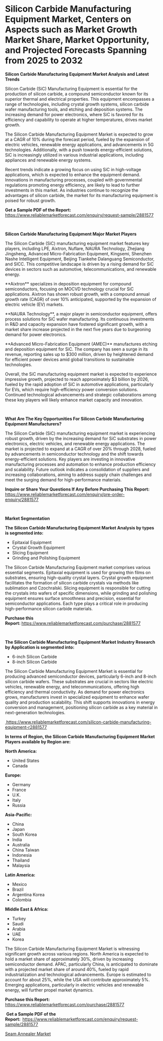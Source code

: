 <p><h1>Silicon Carbide Manufacturing Equipment Market, Centers on Aspects such as Market Growth Market Share, Market Opportunity, and Projected Forecasts Spanning from 2025 to 2032</h1></p><p><strong>Silicon Carbide Manufacturing Equipment Market Analysis and Latest Trends</strong></p>
<p><p>Silicon Carbide (SiC) Manufacturing Equipment is essential for the production of silicon carbide, a compound semiconductor known for its superior thermal and electrical properties. This equipment encompasses a range of technologies, including crystal growth systems, silicon carbide wafer manufacturing tools, and etching and deposition systems. The increasing demand for power electronics, where SiC is favored for its efficiency and capability to operate at higher temperatures, drives market growth.</p><p>The Silicon Carbide Manufacturing Equipment Market is expected to grow at a CAGR of 10% during the forecast period, fueled by the expansion of electric vehicles, renewable energy applications, and advancements in 5G technologies. Additionally, with a push towards energy-efficient solutions, SiC is increasingly utilized in various industrial applications, including appliances and renewable energy systems. </p><p>Recent trends indicate a growing focus on using SiC in high-voltage applications, which is expected to enhance the equipment demand. Innovations in manufacturing processes, coupled with governmental regulations promoting energy efficiency, are likely to lead to further investments in this market. As industries continue to recognize the advantages of silicon carbide, the market for its manufacturing equipment is poised for robust growth.</p></p>
<p><strong>Get a Sample PDF of the Report:&nbsp;</strong> <a href="https://www.reliablemarketforecast.com/enquiry/request-sample/2881577?utm_campaign=2758&utm_medium=2&utm_source=Github&utm_content=ia&utm_term=12032025&utm_id=silicon-carbide-manufacturing-equipment">https://www.reliablemarketforecast.com/enquiry/request-sample/2881577</a></p>
<p>&nbsp;</p>
<p><strong>Silicon Carbide Manufacturing Equipment Major Market Players</strong></p>
<p><p>The Silicon Carbide (SiC) manufacturing equipment market features key players, including LPE, Aixtron, Nuflare, NAURA Technology, Zhejiang Jingsheng, Advanced Micro-Fabrication Equipment, Kingsemi, Shenzhen Nashe Intelligent Equipment, Beijing Tiankehe Dalanguang Semiconductor, and SICC. This competitive landscape is driven by a rising demand for SiC devices in sectors such as automotive, telecommunications, and renewable energy.</p><p>**Aixtron** specializes in deposition equipment for compound semiconductors, focusing on MOCVD technology crucial for SiC applications. Aixtron has shown robust growth, with a compound annual growth rate (CAGR) of over 10% anticipated, supported by the expansion of electric vehicle (EV) markets.</p><p>**NAURA Technology**, a major player in semiconductor equipment, offers process solutions for SiC wafer manufacturing. Its continuous investments in R&D and capacity expansion have fostered significant growth, with a market share increase projected in the next five years due to burgeoning demand for power electronics.</p><p>**Advanced Micro-Fabrication Equipment (AMEC)** manufactures etching and deposition equipment for SiC. The company has seen a surge in its revenue, reporting sales up to $300 million, driven by heightened demand for efficient power devices amid global transitions to sustainable technologies. </p><p>Overall, the SiC manufacturing equipment market is expected to experience impressive growth, projected to reach approximately $3 billion by 2026, fueled by the rapid adoption of SiC in automotive applications, particularly for EVs, which require high-efficiency power conversion solutions. Continued technological advancements and strategic collaborations among these key players will likely enhance market capacity and innovation.</p></p>
<p>&nbsp;</p>
<p><strong>What Are The Key Opportunities For Silicon Carbide Manufacturing Equipment Manufacturers?</strong></p>
<p><p>The Silicon Carbide (SiC) manufacturing equipment market is experiencing robust growth, driven by the increasing demand for SiC substrates in power electronics, electric vehicles, and renewable energy applications. The market is projected to expand at a CAGR of over 20% through 2028, fueled by advancements in semiconductor technology and the shift towards energy-efficient solutions. Key players are investing in innovative manufacturing processes and automation to enhance production efficiency and scalability. Future outlook indicates a consolidation of suppliers and increasing collaborations, aiming to address supply chain challenges and meet the surging demand for high-performance materials.</p></p>
<p><strong>Inquire or Share Your Questions If Any Before Purchasing This Report:</strong> <a href="https://www.reliablemarketforecast.com/enquiry/pre-order-enquiry/2881577?utm_campaign=2758&utm_medium=2&utm_source=Github&utm_content=ia&utm_term=12032025&utm_id=silicon-carbide-manufacturing-equipment">https://www.reliablemarketforecast.com/enquiry/pre-order-enquiry/2881577</a></p>
<p>&nbsp;</p>
<p><strong>Market Segmentation</strong></p>
<p><strong>The Silicon Carbide Manufacturing Equipment Market Analysis by types is segmented into:</strong></p>
<p><ul><li>Epitaxial Equipment</li><li>Crystal Growth Equipment</li><li>Slicing Equipment</li><li>Grinding and Polishing Equipment</li></ul></p>
<p><p>The Silicon Carbide Manufacturing Equipment market comprises various essential segments. Epitaxial equipment is used for growing thin films on substrates, ensuring high-quality crystal layers. Crystal growth equipment facilitates the formation of silicon carbide crystals via methods like sublimation and Czochralski. Slicing equipment is responsible for cutting the crystals into wafers of specific dimensions, while grinding and polishing equipment ensures surface smoothness and precision, essential for semiconductor applications. Each type plays a critical role in producing high-performance silicon carbide materials.</p></p>
<p><strong>Purchase this Report:&nbsp;</strong><a href="https://www.reliablemarketforecast.com/purchase/2881577?utm_campaign=2758&utm_medium=2&utm_source=Github&utm_content=ia&utm_term=12032025&utm_id=silicon-carbide-manufacturing-equipment">https://www.reliablemarketforecast.com/purchase/2881577</a></p>
<p>&nbsp;</p>
<p><strong>The Silicon Carbide Manufacturing Equipment Market Industry Research by Application is segmented into:</strong></p>
<p><ul><li>6-inch Silicon Carbide</li><li>8-inch Silicon Carbide</li></ul></p>
<p><p>The Silicon Carbide Manufacturing Equipment Market is essential for producing advanced semiconductor devices, particularly 6-inch and 8-inch silicon carbide wafers. These substrates are crucial in sectors like electric vehicles, renewable energy, and telecommunications, offering high efficiency and thermal conductivity. As demand for power electronics grows, manufacturers invest in specialized equipment to enhance wafer quality and production scalability. This shift supports innovations in energy conversion and management, positioning silicon carbide as a key material in next-generation technologies.</p></p>
<p><a href="https://www.reliablemarketforecast.com/silicon-carbide-manufacturing-equipment-r2881577?utm_campaign=2758&utm_medium=2&utm_source=Github&utm_content=ia&utm_term=12032025&utm_id=silicon-carbide-manufacturing-equipment">&nbsp;https://www.reliablemarketforecast.com/silicon-carbide-manufacturing-equipment-r2881577</a></p>
<p><strong>In terms of Region, the Silicon Carbide Manufacturing Equipment Market Players available by Region are:</strong></p>
<p>
    <p> <strong> North America: </strong>
        <ul>
            <li>United States</li>
            <li>Canada</li>
        </ul>
        </p> 
    <p> <strong> Europe: </strong>
        <ul>
            <li>Germany</li>
            <li>France</li>
            <li>U.K.</li>
            <li>Italy</li>
            <li>Russia</li>
        </ul>
        </p> 
    <p> <strong> Asia-Pacific: </strong>
        <ul>
            <li>China</li>
            <li>Japan</li>
            <li>South Korea</li>
            <li>India</li>
            <li>Australia</li>
            <li>China Taiwan</li>
            <li>Indonesia</li>
            <li>Thailand</li>
            <li>Malaysia</li>
        </ul>
        </p> 
    <p> <strong> Latin America: </strong>
        <ul>
            <li>Mexico</li>
            <li>Brazil</li>
            <li>Argentina Korea</li>
            <li>Colombia</li>
        </ul>
        </p> 
    <p> <strong> Middle East & Africa: </strong>
        <ul>
            <li>Turkey</li>
            <li>Saudi</li>
            <li>Arabia</li>
            <li>UAE</li>
            <li>Korea</li>
        </ul>
    </p>
    </p>
<p><p>The Silicon Carbide Manufacturing Equipment Market is witnessing significant growth across various regions. North America is expected to hold a market share of approximately 30%, driven by increasing semiconductor demand. APAC, particularly China, is anticipated to dominate with a projected market share of around 40%, fueled by rapid industrialization and technological advancements. Europe is estimated to account for about 25%, while the USA will contribute approximately 5%. Emerging applications, particularly in electric vehicles and renewable energy, will further propel market dynamics.</p></p>
<p><strong>Purchase this Report: </strong><a href="https://www.reliablemarketforecast.com/purchase/2881577?utm_campaign=2758&utm_medium=2&utm_source=Github&utm_content=ia&utm_term=12032025&utm_id=silicon-carbide-manufacturing-equipment">https://www.reliablemarketforecast.com/purchase/2881577</a></p>
<p>&nbsp;<strong>Get a Sample PDF of the Report:&nbsp;&nbsp;</strong><a href="https://www.reliablemarketforecast.com/enquiry/request-sample/2881577?utm_campaign=2758&utm_medium=2&utm_source=Github&utm_content=ia&utm_term=12032025&utm_id=silicon-carbide-manufacturing-equipment">https://www.reliablemarketforecast.com/enquiry/request-sample/2881577</a></p>
<p><strong></strong></p>
<p><p><a href="https://github.com/lizamflotow/Market-Research-Report-List-1/blob/main/seam-annealer-market.md?utm_campaign=2758&utm_medium=2&utm_source=Github&utm_content=ia&utm_term=12032025&utm_id=silicon-carbide-manufacturing-equipment">Seam Annealer Market</a></p></p>